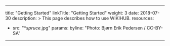 
---
title: "Getting Started"
linkTitle: "Getting Started"
weight: 3
date: 2018-07-30
description: >
  This page describes how to use WIKIHUB.
resources:
- src: "**spruce*.jpg"
  params:
    byline: "Photo: Bjørn Erik Pedersen / CC-BY-SA"
---
